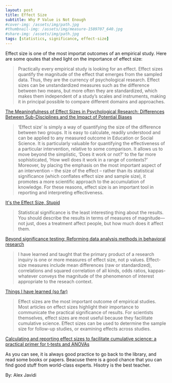 ```yaml
---
layout: post
title: Effect Size
subtitle: Why P Value is Not Enough
#cover-img: /assets/img/path.jpg
#thumbnail-img: /assets/img/measure-1509707_640.jpg
#share-img: /assets/img/path.jpg
tags: [statistics, significance, effect-size]
---
```


Effect size is one of the most importat outcomes of an empirical study. Here are some qoutes that shed light on the importance of effect size:

> Practically every empirical study is looking for an effect. Effect sizes quantify the magnitude of the effect that emerges from the sampled data. Thus, they are the currency of psychological research. Effect sizes can be unstandardized measures such as the difference between two means, but more often they are standardized, which makes them independent of a study’s scales and instruments, making it in principal possible to compare different domains and approaches.

[The Meaningfulness of Effect Sizes in Psychological Research: Differences Between Sub-Disciplines and the Impact of Potential Biases
](https://www.frontiersin.org/articles/10.3389/fpsyg.2019.00813/full)


> ‘Effect size’ is simply a way of quantifying the size of the difference between 
two groups. It is easy to calculate, readily understood and can be applied to any 
measured outcome in Education or Social Science. It is particularly valuable for
quantifying the effectiveness of a particular intervention, relative to some comparison.
It allows us to move beyond the simplistic, ‘Does it work or not?’ to the far more 
sophisticated, ‘How well does it work in a range of contexts?’ Moreover, by placing 
the emphasis on the most important aspect of an intervention – the size of the effect – 
rather than its statistical significance (which conflates effect size and sample size), it 
promotes a more scientific approach to the accumulation of knowledge. For these 
reasons, effect size is an important tool in reporting and interpreting effectiveness.

[It's the Effect Size, Stupid](https://f.hubspotusercontent30.net/hubfs/5191137/attachments/ebe/ESguide.pdf)

> Statistical significance is the least interesting thing about the results. You should describe the results in terms of measures of magnitude—not just, does a treatment affect people, but how much does it affect them.
 
 [Beyond significance testing: Reforming data analysis methods in behavioral research](https://psycnet.apa.org/record/2004-13019-000)

> I have learned and taught that the primary product of a research inquiry is one or more measures of effect size, not p values. Effect-size measures include mean differences (raw or standardized), correlations and squared correlation of all kinds, odds ratios, kappas-whatever conveys the magnitude of the phenomenon of interest appropriate to the reseach context.

[Things I have learned (so far)](https://psycnet.apa.org/doiLanding?doi=10.1037%2F0003-066X.45.12.1304)

> Effect sizes are the most important outcome of empirical studies. Most articles on effect sizes highlight their importance to communicate the practical significance of results. For scientists themselves, effect sizes are most useful because they facilitate cumulative science. Effect sizes can be used to determine the sample size for follow-up studies, or examining effects across studies.
 
 [Calculating and reporting effect sizes to facilitate cumulative science: a practical primer for t-tests and ANOVAs](https://www.ncbi.nlm.nih.gov/pmc/articles/PMC3840331/)


 As you can see, it is always good practice to go back to the library, and read some books or papers. Beacuse there is a good chance that you can find good stuff from world-class experts. Hisotry is the best teacher.

 By: Alex Javidi